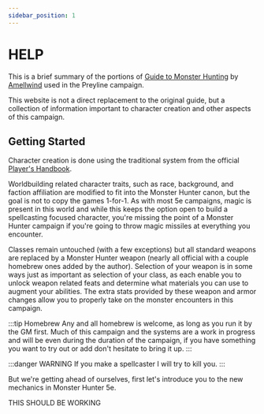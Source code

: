 ```yaml
---
sidebar_position: 1
---
```


# HELP

This is a brief summary of the portions of [Guide to Monster Hunting](https://www.gmbinder.com/share/-LCk9FgQaqaXBVmLeCeT) by [Amellwind](https://www.reddit.com/user/Amellwind/) used in the Preyline campaign. 

This website is not a direct replacement to the original guide, but a collection of information important to character creation and other aspects of this campaign.

## Getting Started

Character creation is done using the traditional system from the official [Player's Handbook](https://drive.google.com/open?id=10elvJ7bM_YyGaGt_xAIZFyr9aGkBPpEu&usp=drive_fs).


Worldbuilding related character traits, such as race, background, and faction affiliation are modified to fit into the Monster Hunter canon, but the goal is not to copy the games 1-for-1. As with most 5e campaigns, magic is present in this world and while this keeps the option open to build a spellcasting focused character, you're missing the point of a Monster Hunter campaign if you're going to throw magic missiles at everything you encounter.

Classes remain untouched (with a few exceptions) but all standard weapons are replaced by a Monster Hunter weapon (nearly all official with a couple homebrew ones added by the author). Selection of your weapon is in some ways just as important as selection of your class, as each enable you to unlock weapon related feats and determine what materials you can use to augment your abilities. The extra stats provided by these weapon and armor changes allow you to properly take on the monster encounters in this campaign.

:::tip Homebrew
Any and all homebrew is welcome, as long as you run it by the GM first. Much of this campaign and the systems are a work in progress and will be even during the duration of the campaign, if you have something you want to try out or add don't hesitate to bring it up.
:::

:::danger WARNING
If you make a spellcaster I will try to kill you.
:::

But we're getting ahead of ourselves, first let's introduce you to the new mechanics in Monster Hunter 5e.



THIS SHOULD BE WORKING